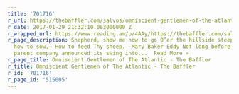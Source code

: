 ```yaml
---
title: '701716'
r_url: https://thebaffler.com/salvos/omniscient-gentlemen-of-the-atlantic
r_date: 2017-01-29 21:32:10.083000000 Z
r_wrapped_url: https://www.reading.am/p/4AAy/https://thebaffler.com/salvos/omniscient-gentlemen-of-the-atlantic
r_page_description: Shepherd, show me how to go O’er the hillside steep, How to gather,
  how to sow,— How to feed Thy sheep. –Mary Baker Eddy Not long before The Atlantic’s
  parent company announced its swing into...  Read More »
r_page_title: Omniscient Gentlemen of The Atlantic - The Baffler
r_title: Omniscient Gentlemen of The Atlantic - The Baffler
r_id: '701716'
r_page_id: '515005'
---
```


